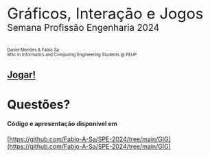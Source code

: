 [comment]: # (This presentation was made with markdown-slides)
[comment]: # (This is a CommonMark compliant comment. It will not be included in the presentation.)
[comment]: # (Compile this presentation with the command below)
[comment]: # (mdslides presentation.md --include media)

[comment]: # (Set the theme:)
[comment]: # (THEME = night)
[comment]: # (CODE_THEME = base16/zenburn)
[comment]: # (The list of themes is at https://revealjs.com/themes/)
[comment]: # (The list of code themes is at https://highlightjs.org/)

[comment]: # "You can also use quotes instead of parenthesis"
[comment]: # 'Single quotes work too'
[comment]: # "THEME = white"

[comment]: # (Pass optional settings to reveal.js:)
[comment]: # (controls: true)
[comment]: # (keyboard: true)
[comment]: # (markdown: { smartypants: true })
[comment]: # (hash: false)
[comment]: # (respondToHashChanges: false)
[comment]: # (Other settings are documented at https://revealjs.com/config/)

<div style="font-size: 2.5em;">
Gráficos, Interação e Jogos
</div>

<div style="font-size: 1.5em;">
Semana Profissão Engenharia 2024<br>
</div>
<br><br>

<div style="font-size: 0.7em;">
Daniel Mendes & Fábio Sá<br>
MSc in Informatics and Computing Engineering Students @ FEUP<br>
</div>

[comment]: # (!!! data-auto-animate data-background-video="media/video.mp4", data-background-video-loop data-background-video-muted data-background-opacity="0.2")

## [Jogar!](../project/)

[comment]: # (!!! data-background-video="media/video.mp4", data-background-video-loop data-background-video-muted data-background-opacity="0.2")

# Questões?

[comment]: # (!!! data-background-video="media/video.mp4", data-background-video-loop data-background-video-muted data-background-opacity="0.2")

#### Código e apresentação disponível em

[https://github.com/Fabio-A-Sa/SPE-2024/tree/main/GIG](https://github.com/Fabio-A-Sa/SPE-2024/tree/main/GIG) <br>

[comment]: # (!!! data-background-video="media/video.mp4", data-background-video-loop data-background-video-muted data-background-opacity="0.2")
